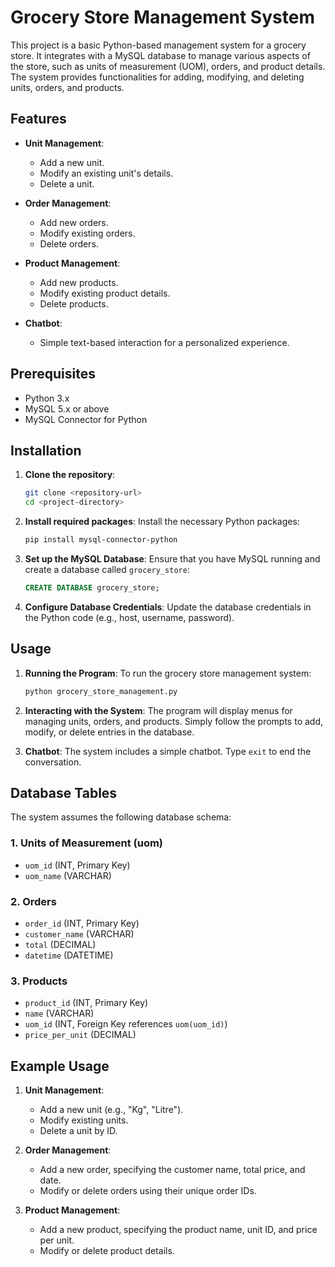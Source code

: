 # Grocery Store Management System

This project is a basic Python-based management system for a grocery store. It integrates with a MySQL database to manage various aspects of the store, such as units of measurement (UOM), orders, and product details. The system provides functionalities for adding, modifying, and deleting units, orders, and products.

## Features

- **Unit Management**:
  - Add a new unit.
  - Modify an existing unit's details.
  - Delete a unit.

- **Order Management**:
  - Add new orders.
  - Modify existing orders.
  - Delete orders.

- **Product Management**:
  - Add new products.
  - Modify existing product details.
  - Delete products.

- **Chatbot**:
  - Simple text-based interaction for a personalized experience.

## Prerequisites

- Python 3.x
- MySQL 5.x or above
- MySQL Connector for Python

## Installation

1. **Clone the repository**:
   ```bash
   git clone <repository-url>
   cd <project-directory>
   ```

2. **Install required packages**:
   Install the necessary Python packages:
   ```bash
   pip install mysql-connector-python
   ```

3. **Set up the MySQL Database**:
   Ensure that you have MySQL running and create a database called `grocery_store`:
   ```sql
   CREATE DATABASE grocery_store;
   ```

4. **Configure Database Credentials**:
   Update the database credentials in the Python code (e.g., host, username, password).

## Usage

1. **Running the Program**:
   To run the grocery store management system:
   ```bash
   python grocery_store_management.py
   ```

2. **Interacting with the System**:
   The program will display menus for managing units, orders, and products. Simply follow the prompts to add, modify, or delete entries in the database.

3. **Chatbot**:
   The system includes a simple chatbot. Type `exit` to end the conversation.

## Database Tables

The system assumes the following database schema:

### 1. **Units of Measurement (uom)**
   - `uom_id` (INT, Primary Key)
   - `uom_name` (VARCHAR)

### 2. **Orders**
   - `order_id` (INT, Primary Key)
   - `customer_name` (VARCHAR)
   - `total` (DECIMAL)
   - `datetime` (DATETIME)

### 3. **Products**
   - `product_id` (INT, Primary Key)
   - `name` (VARCHAR)
   - `uom_id` (INT, Foreign Key references `uom(uom_id)`)
   - `price_per_unit` (DECIMAL)

## Example Usage

1. **Unit Management**:
   - Add a new unit (e.g., "Kg", "Litre").
   - Modify existing units.
   - Delete a unit by ID.

2. **Order Management**:
   - Add a new order, specifying the customer name, total price, and date.
   - Modify or delete orders using their unique order IDs.

3. **Product Management**:
   - Add a new product, specifying the product name, unit ID, and price per unit.
   - Modify or delete product details.

